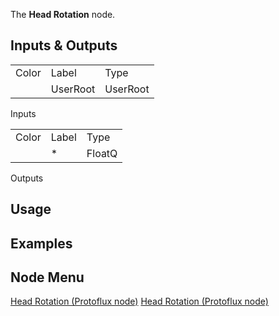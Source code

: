 <languages></languages> <translate> The **Head Rotation** node.

## Inputs & Outputs

|       |          |          |
|-------|----------|----------|
| Color | Label    | Type     |
|       | UserRoot | UserRoot |

Inputs

|       |       |        |
|-------|-------|--------|
| Color | Label | Type   |
|       | \*    | FloatQ |

Outputs

## Usage

## Examples

## Node Menu

</translate>

[Head Rotation (Protoflux
node)](Category:Protoflux{{#translation:}} "wikilink") [Head Rotation
(Protoflux
node)](Category:Protoflux:Users:User_Root{{#translation:}} "wikilink")